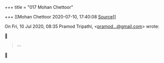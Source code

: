 +++
title = "017 Mohan Chettoor"

+++
[[Mohan Chettoor	2020-07-10, 17:40:08 [Source](https://groups.google.com/g/samskrita/c/SzjcM19cjK8)]]



On Fri, 10 Jul 2020, 08:35 Pramod Tripathi, \<[pramod...@gmail.com]()\> wrote:  



> --  



